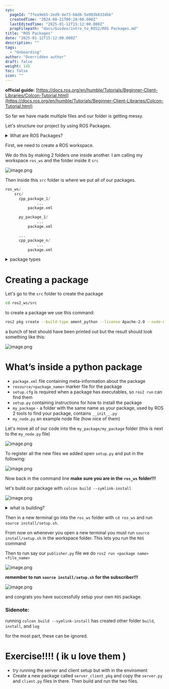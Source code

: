 ```yaml
---
sys:
  pageId: "7fea9eb5-2ed9-4e73-b6d6-5e093b833dbb"
  createdTime: "2024-08-21T00:28:00.000Z"
  lastEditedTime: "2025-01-12T15:12:00.000Z"
  propFilepath: "docs/Guides/intro_to_ROS2/ROS Packages.md"
title: "ROS Packages"
date: "2025-01-12T15:12:00.000Z"
description: ""
tags:
  - "Onboarding"
author: "Overridden author"
draft: false
weight: 145
toc: false
icon: ""
---
```


**official guide:** [https://docs.ros.org/en/humble/Tutorials/Beginner-Client-Libraries/Colcon-Tutorial.html](https://docs.ros.org/en/humble/Tutorials/Beginner-Client-Libraries/Colcon-Tutorial.html)

So far we have made multiple files and our folder is getting messy.

Let's structure our project by using ROS Packages.

<details>

<summary>What are ROS Packages?</summary>

ROS Packages are, as the name implies, packages of code that are highly sharable between ROS developers.

They consist of a folder, `package.xml` file, and source code

```python
      cpp_package_1/
		      ... imagine much code files here ..
          package.xml
```

</details>

First, we need to create a ROS workspace.

We do this by making 2 folders one inside another. I am calling my workspace `ros_ws` and the folder inside it `src`

![image.png](https://prod-files-secure.s3.us-west-2.amazonaws.com/d518164a-d88e-44d1-a4ee-3adb3bd8bce0/70706947-fd18-4537-a67b-e12946812d31/image.png?X-Amz-Algorithm=AWS4-HMAC-SHA256&X-Amz-Content-Sha256=UNSIGNED-PAYLOAD&X-Amz-Credential=ASIAZI2LB466TBRODVUJ%2F20250318%2Fus-west-2%2Fs3%2Faws4_request&X-Amz-Date=20250318T121445Z&X-Amz-Expires=3600&X-Amz-Security-Token=IQoJb3JpZ2luX2VjEAQaCXVzLXdlc3QtMiJHMEUCIClptXWlSKdn8Hqmfm%2B9SExbEYlTOAjwwKn4y26qYJIDAiEApm8hWyEjbIOoyAQhqplaQ5%2FZruXKZ0ogw9pQjtgGMCMq%2FwMIXRAAGgw2Mzc0MjMxODM4MDUiDJRssgrFE0tzcomc0yrcA5KD9sXVBu9TbxGGKnvXckK%2Fi4Qnru%2BsK5li%2FaVDShO3xaWaVrejmrLnxy4tLOlbgMRji4xDEckAXNnKpC4bCz%2BAi8LbHAwlAe%2BV2vCeovTbbMYg9kCT8lMsFccY%2Bc6lqgQPnkV%2B21%2FenXXXhTYcOE8dIEPDcEUx0xL%2FbiILbKGqTcpZgR9B%2B8sIZMKDRTyBlCQLml2rz%2F5LW2hXRmArCSxx1rwSuAc82%2Bdr%2FYeuuhxEOPOIFLgY4EhWjY2oNztCZTOpOzcztEMpkXK6Fci3XJV1UaS5GFkcLZwUyXBXcrY4xQeT14GonY7YG%2BEsxXBYEqXqSXP0qTMvCuQsCl%2BiZ8yPAFf%2F8o79CfTVLVEPDU7EqxmT56z%2Bj%2BePasrdhPaPj8RfR9KSs12Y7Ylpwpv39kRYHNAKkGjbHCO0lgLeip8AUgkCYLHG2khkgCyi1eRxxKhlvuZYps1Jt%2Fv3dFM0kw4yr%2BG%2BV3sxLCHoVJOb%2Fm7%2Bhs7x2%2BT317tNgQewfx47GfmkIOyrm2Wg4ClSiyTC%2FRjj2EQZBdSo5neBCWz65UJfw4U5wbluLqyBFI1tO74Dh15OZ17mf6kXVVjMTZJIF%2FPXDXTRoJ87MONA6uCMbyqHp9Cch0cXOywUZdskMKC15b4GOqUBDiN0vmzvsUvUcaS6mTUw8U7OmY4s9a1ovw%2FtdIxdgyJeJkIfrWgCXeRKZfCXoeenUC1on%2BGRVCK5WfrvmxWsSjmPxQ%2F2WiwxK4P3MPimsOCEdU4Ycb9hInd20JEd6OUtl%2BI%2FtOWGsHNQ0jMDiWatYyQ4MYjWIONW3qwJcR3Z%2B7fvlU5dHPZGCORQHIQ4Qz47Jj7BtgVyJp%2Bw0UCt7V5xAbn1FXMk&X-Amz-Signature=42955a6a4b0342fbbf78b8d68dbe1ed1cea2d32250d59343db153c81f91e183e&X-Amz-SignedHeaders=host&x-id=GetObject)

Then inside this `src` folder is where we put all of our packages.

```python
ros_ws/
    src/
      cpp_package_1/
		      ...
          package.xml

      py_package_1/
		      ...
          package.xml

      ...
      cpp_package_n/
		      ...
          package.xml

```

<details>

<summary>package types</summary>

packages can be either `C++` or python.

the intern file structure is different for each but for this guide we will stick to creating python packages

</details>

# Creating a package

Let's go to the `src` folder to create the package

```bash
cd ros2_ws/src
```

to create a package we use this command:

```bash
ros2 pkg create --build-type ament_python --license Apache-2.0 --node-name my_node my_package
```

a bunch of text should have been printed out but the result should look something like this:

![image.png](https://prod-files-secure.s3.us-west-2.amazonaws.com/d518164a-d88e-44d1-a4ee-3adb3bd8bce0/e6cf1e3f-8512-4a3e-b131-079f800bf3e8/image.png?X-Amz-Algorithm=AWS4-HMAC-SHA256&X-Amz-Content-Sha256=UNSIGNED-PAYLOAD&X-Amz-Credential=ASIAZI2LB466TBRODVUJ%2F20250318%2Fus-west-2%2Fs3%2Faws4_request&X-Amz-Date=20250318T121445Z&X-Amz-Expires=3600&X-Amz-Security-Token=IQoJb3JpZ2luX2VjEAQaCXVzLXdlc3QtMiJHMEUCIClptXWlSKdn8Hqmfm%2B9SExbEYlTOAjwwKn4y26qYJIDAiEApm8hWyEjbIOoyAQhqplaQ5%2FZruXKZ0ogw9pQjtgGMCMq%2FwMIXRAAGgw2Mzc0MjMxODM4MDUiDJRssgrFE0tzcomc0yrcA5KD9sXVBu9TbxGGKnvXckK%2Fi4Qnru%2BsK5li%2FaVDShO3xaWaVrejmrLnxy4tLOlbgMRji4xDEckAXNnKpC4bCz%2BAi8LbHAwlAe%2BV2vCeovTbbMYg9kCT8lMsFccY%2Bc6lqgQPnkV%2B21%2FenXXXhTYcOE8dIEPDcEUx0xL%2FbiILbKGqTcpZgR9B%2B8sIZMKDRTyBlCQLml2rz%2F5LW2hXRmArCSxx1rwSuAc82%2Bdr%2FYeuuhxEOPOIFLgY4EhWjY2oNztCZTOpOzcztEMpkXK6Fci3XJV1UaS5GFkcLZwUyXBXcrY4xQeT14GonY7YG%2BEsxXBYEqXqSXP0qTMvCuQsCl%2BiZ8yPAFf%2F8o79CfTVLVEPDU7EqxmT56z%2Bj%2BePasrdhPaPj8RfR9KSs12Y7Ylpwpv39kRYHNAKkGjbHCO0lgLeip8AUgkCYLHG2khkgCyi1eRxxKhlvuZYps1Jt%2Fv3dFM0kw4yr%2BG%2BV3sxLCHoVJOb%2Fm7%2Bhs7x2%2BT317tNgQewfx47GfmkIOyrm2Wg4ClSiyTC%2FRjj2EQZBdSo5neBCWz65UJfw4U5wbluLqyBFI1tO74Dh15OZ17mf6kXVVjMTZJIF%2FPXDXTRoJ87MONA6uCMbyqHp9Cch0cXOywUZdskMKC15b4GOqUBDiN0vmzvsUvUcaS6mTUw8U7OmY4s9a1ovw%2FtdIxdgyJeJkIfrWgCXeRKZfCXoeenUC1on%2BGRVCK5WfrvmxWsSjmPxQ%2F2WiwxK4P3MPimsOCEdU4Ycb9hInd20JEd6OUtl%2BI%2FtOWGsHNQ0jMDiWatYyQ4MYjWIONW3qwJcR3Z%2B7fvlU5dHPZGCORQHIQ4Qz47Jj7BtgVyJp%2Bw0UCt7V5xAbn1FXMk&X-Amz-Signature=ce0799e7e43da7a0377cf20c1c64b5c0239a605d67851d3353d06a03248774aa&X-Amz-SignedHeaders=host&x-id=GetObject)

# What’s inside a python package

- `package.xml` file containing meta-information about the package
- `resource/<package_name>` marker file for the package
- `setup.cfg` is required when a package has executables, so `ros2 run` can find them
- `setup.py` containing instructions for how to install the package
- `my_package` - a folder with the same name as your package, used by ROS 2 tools to find your package, contains `__init__.py`
- `my_node.py` an example node file (how nice of them)

Let's move all of our code into the `my_package/my_package` folder (this is next to the `my_node.py` file)

![image.png](https://prod-files-secure.s3.us-west-2.amazonaws.com/d518164a-d88e-44d1-a4ee-3adb3bd8bce0/9ce58f11-0da9-4d3e-b86d-506a9685d378/image.png?X-Amz-Algorithm=AWS4-HMAC-SHA256&X-Amz-Content-Sha256=UNSIGNED-PAYLOAD&X-Amz-Credential=ASIAZI2LB466TBRODVUJ%2F20250318%2Fus-west-2%2Fs3%2Faws4_request&X-Amz-Date=20250318T121445Z&X-Amz-Expires=3600&X-Amz-Security-Token=IQoJb3JpZ2luX2VjEAQaCXVzLXdlc3QtMiJHMEUCIClptXWlSKdn8Hqmfm%2B9SExbEYlTOAjwwKn4y26qYJIDAiEApm8hWyEjbIOoyAQhqplaQ5%2FZruXKZ0ogw9pQjtgGMCMq%2FwMIXRAAGgw2Mzc0MjMxODM4MDUiDJRssgrFE0tzcomc0yrcA5KD9sXVBu9TbxGGKnvXckK%2Fi4Qnru%2BsK5li%2FaVDShO3xaWaVrejmrLnxy4tLOlbgMRji4xDEckAXNnKpC4bCz%2BAi8LbHAwlAe%2BV2vCeovTbbMYg9kCT8lMsFccY%2Bc6lqgQPnkV%2B21%2FenXXXhTYcOE8dIEPDcEUx0xL%2FbiILbKGqTcpZgR9B%2B8sIZMKDRTyBlCQLml2rz%2F5LW2hXRmArCSxx1rwSuAc82%2Bdr%2FYeuuhxEOPOIFLgY4EhWjY2oNztCZTOpOzcztEMpkXK6Fci3XJV1UaS5GFkcLZwUyXBXcrY4xQeT14GonY7YG%2BEsxXBYEqXqSXP0qTMvCuQsCl%2BiZ8yPAFf%2F8o79CfTVLVEPDU7EqxmT56z%2Bj%2BePasrdhPaPj8RfR9KSs12Y7Ylpwpv39kRYHNAKkGjbHCO0lgLeip8AUgkCYLHG2khkgCyi1eRxxKhlvuZYps1Jt%2Fv3dFM0kw4yr%2BG%2BV3sxLCHoVJOb%2Fm7%2Bhs7x2%2BT317tNgQewfx47GfmkIOyrm2Wg4ClSiyTC%2FRjj2EQZBdSo5neBCWz65UJfw4U5wbluLqyBFI1tO74Dh15OZ17mf6kXVVjMTZJIF%2FPXDXTRoJ87MONA6uCMbyqHp9Cch0cXOywUZdskMKC15b4GOqUBDiN0vmzvsUvUcaS6mTUw8U7OmY4s9a1ovw%2FtdIxdgyJeJkIfrWgCXeRKZfCXoeenUC1on%2BGRVCK5WfrvmxWsSjmPxQ%2F2WiwxK4P3MPimsOCEdU4Ycb9hInd20JEd6OUtl%2BI%2FtOWGsHNQ0jMDiWatYyQ4MYjWIONW3qwJcR3Z%2B7fvlU5dHPZGCORQHIQ4Qz47Jj7BtgVyJp%2Bw0UCt7V5xAbn1FXMk&X-Amz-Signature=c7318f548a78feea9797948e1b9c0ecb85d6def7b1b1a5f92547bcf94e37f91f&X-Amz-SignedHeaders=host&x-id=GetObject)

To register all the new files we added open `setup.py` and put in the following:

![image.png](https://prod-files-secure.s3.us-west-2.amazonaws.com/d518164a-d88e-44d1-a4ee-3adb3bd8bce0/1cd7c262-4cae-4496-9d75-c178537d24a2/image.png?X-Amz-Algorithm=AWS4-HMAC-SHA256&X-Amz-Content-Sha256=UNSIGNED-PAYLOAD&X-Amz-Credential=ASIAZI2LB466TBRODVUJ%2F20250318%2Fus-west-2%2Fs3%2Faws4_request&X-Amz-Date=20250318T121445Z&X-Amz-Expires=3600&X-Amz-Security-Token=IQoJb3JpZ2luX2VjEAQaCXVzLXdlc3QtMiJHMEUCIClptXWlSKdn8Hqmfm%2B9SExbEYlTOAjwwKn4y26qYJIDAiEApm8hWyEjbIOoyAQhqplaQ5%2FZruXKZ0ogw9pQjtgGMCMq%2FwMIXRAAGgw2Mzc0MjMxODM4MDUiDJRssgrFE0tzcomc0yrcA5KD9sXVBu9TbxGGKnvXckK%2Fi4Qnru%2BsK5li%2FaVDShO3xaWaVrejmrLnxy4tLOlbgMRji4xDEckAXNnKpC4bCz%2BAi8LbHAwlAe%2BV2vCeovTbbMYg9kCT8lMsFccY%2Bc6lqgQPnkV%2B21%2FenXXXhTYcOE8dIEPDcEUx0xL%2FbiILbKGqTcpZgR9B%2B8sIZMKDRTyBlCQLml2rz%2F5LW2hXRmArCSxx1rwSuAc82%2Bdr%2FYeuuhxEOPOIFLgY4EhWjY2oNztCZTOpOzcztEMpkXK6Fci3XJV1UaS5GFkcLZwUyXBXcrY4xQeT14GonY7YG%2BEsxXBYEqXqSXP0qTMvCuQsCl%2BiZ8yPAFf%2F8o79CfTVLVEPDU7EqxmT56z%2Bj%2BePasrdhPaPj8RfR9KSs12Y7Ylpwpv39kRYHNAKkGjbHCO0lgLeip8AUgkCYLHG2khkgCyi1eRxxKhlvuZYps1Jt%2Fv3dFM0kw4yr%2BG%2BV3sxLCHoVJOb%2Fm7%2Bhs7x2%2BT317tNgQewfx47GfmkIOyrm2Wg4ClSiyTC%2FRjj2EQZBdSo5neBCWz65UJfw4U5wbluLqyBFI1tO74Dh15OZ17mf6kXVVjMTZJIF%2FPXDXTRoJ87MONA6uCMbyqHp9Cch0cXOywUZdskMKC15b4GOqUBDiN0vmzvsUvUcaS6mTUw8U7OmY4s9a1ovw%2FtdIxdgyJeJkIfrWgCXeRKZfCXoeenUC1on%2BGRVCK5WfrvmxWsSjmPxQ%2F2WiwxK4P3MPimsOCEdU4Ycb9hInd20JEd6OUtl%2BI%2FtOWGsHNQ0jMDiWatYyQ4MYjWIONW3qwJcR3Z%2B7fvlU5dHPZGCORQHIQ4Qz47Jj7BtgVyJp%2Bw0UCt7V5xAbn1FXMk&X-Amz-Signature=26b18216f1f0e7009a355df6856783845e0a44023a66b390caf2eeaaf573f447&X-Amz-SignedHeaders=host&x-id=GetObject)

Now back in the command line **make sure you are in the** **`ros_ws`** **folder!!!**

let's build our package with `colcon build --symlink-install`

![image.png](https://prod-files-secure.s3.us-west-2.amazonaws.com/d518164a-d88e-44d1-a4ee-3adb3bd8bce0/2f2a0d27-b173-48fd-b189-5f5c0ce65619/image.png?X-Amz-Algorithm=AWS4-HMAC-SHA256&X-Amz-Content-Sha256=UNSIGNED-PAYLOAD&X-Amz-Credential=ASIAZI2LB466TBRODVUJ%2F20250318%2Fus-west-2%2Fs3%2Faws4_request&X-Amz-Date=20250318T121445Z&X-Amz-Expires=3600&X-Amz-Security-Token=IQoJb3JpZ2luX2VjEAQaCXVzLXdlc3QtMiJHMEUCIClptXWlSKdn8Hqmfm%2B9SExbEYlTOAjwwKn4y26qYJIDAiEApm8hWyEjbIOoyAQhqplaQ5%2FZruXKZ0ogw9pQjtgGMCMq%2FwMIXRAAGgw2Mzc0MjMxODM4MDUiDJRssgrFE0tzcomc0yrcA5KD9sXVBu9TbxGGKnvXckK%2Fi4Qnru%2BsK5li%2FaVDShO3xaWaVrejmrLnxy4tLOlbgMRji4xDEckAXNnKpC4bCz%2BAi8LbHAwlAe%2BV2vCeovTbbMYg9kCT8lMsFccY%2Bc6lqgQPnkV%2B21%2FenXXXhTYcOE8dIEPDcEUx0xL%2FbiILbKGqTcpZgR9B%2B8sIZMKDRTyBlCQLml2rz%2F5LW2hXRmArCSxx1rwSuAc82%2Bdr%2FYeuuhxEOPOIFLgY4EhWjY2oNztCZTOpOzcztEMpkXK6Fci3XJV1UaS5GFkcLZwUyXBXcrY4xQeT14GonY7YG%2BEsxXBYEqXqSXP0qTMvCuQsCl%2BiZ8yPAFf%2F8o79CfTVLVEPDU7EqxmT56z%2Bj%2BePasrdhPaPj8RfR9KSs12Y7Ylpwpv39kRYHNAKkGjbHCO0lgLeip8AUgkCYLHG2khkgCyi1eRxxKhlvuZYps1Jt%2Fv3dFM0kw4yr%2BG%2BV3sxLCHoVJOb%2Fm7%2Bhs7x2%2BT317tNgQewfx47GfmkIOyrm2Wg4ClSiyTC%2FRjj2EQZBdSo5neBCWz65UJfw4U5wbluLqyBFI1tO74Dh15OZ17mf6kXVVjMTZJIF%2FPXDXTRoJ87MONA6uCMbyqHp9Cch0cXOywUZdskMKC15b4GOqUBDiN0vmzvsUvUcaS6mTUw8U7OmY4s9a1ovw%2FtdIxdgyJeJkIfrWgCXeRKZfCXoeenUC1on%2BGRVCK5WfrvmxWsSjmPxQ%2F2WiwxK4P3MPimsOCEdU4Ycb9hInd20JEd6OUtl%2BI%2FtOWGsHNQ0jMDiWatYyQ4MYjWIONW3qwJcR3Z%2B7fvlU5dHPZGCORQHIQ4Qz47Jj7BtgVyJp%2Bw0UCt7V5xAbn1FXMk&X-Amz-Signature=f862aa8a7b00bd4a169144bd455172c114f3334dfebc7c09663770700b06c542&X-Amz-SignedHeaders=host&x-id=GetObject)

<details>

<summary>what is building?</summary>

if you are a CS major at Rose-Hulman you will learn the answer to this in CSSE132

but TLDR; is it combines all the code files into one program that can be run easily 

</details>

Then in a new terminal go into the `ros_ws` folder with `cd ros_ws` and run `source install/setup.sh`. 

From now on whenever you open a new terminal you must run `source install/setup.sh` in the workspace folder. This lets you run the `ROS` command

Then to run say our `publisher.py` file we do `ros2 run <package name> <file_name>`

![image.png](https://prod-files-secure.s3.us-west-2.amazonaws.com/d518164a-d88e-44d1-a4ee-3adb3bd8bce0/4f4b1219-3a44-4632-aa0a-ce3471699f59/image.png?X-Amz-Algorithm=AWS4-HMAC-SHA256&X-Amz-Content-Sha256=UNSIGNED-PAYLOAD&X-Amz-Credential=ASIAZI2LB466TBRODVUJ%2F20250318%2Fus-west-2%2Fs3%2Faws4_request&X-Amz-Date=20250318T121445Z&X-Amz-Expires=3600&X-Amz-Security-Token=IQoJb3JpZ2luX2VjEAQaCXVzLXdlc3QtMiJHMEUCIClptXWlSKdn8Hqmfm%2B9SExbEYlTOAjwwKn4y26qYJIDAiEApm8hWyEjbIOoyAQhqplaQ5%2FZruXKZ0ogw9pQjtgGMCMq%2FwMIXRAAGgw2Mzc0MjMxODM4MDUiDJRssgrFE0tzcomc0yrcA5KD9sXVBu9TbxGGKnvXckK%2Fi4Qnru%2BsK5li%2FaVDShO3xaWaVrejmrLnxy4tLOlbgMRji4xDEckAXNnKpC4bCz%2BAi8LbHAwlAe%2BV2vCeovTbbMYg9kCT8lMsFccY%2Bc6lqgQPnkV%2B21%2FenXXXhTYcOE8dIEPDcEUx0xL%2FbiILbKGqTcpZgR9B%2B8sIZMKDRTyBlCQLml2rz%2F5LW2hXRmArCSxx1rwSuAc82%2Bdr%2FYeuuhxEOPOIFLgY4EhWjY2oNztCZTOpOzcztEMpkXK6Fci3XJV1UaS5GFkcLZwUyXBXcrY4xQeT14GonY7YG%2BEsxXBYEqXqSXP0qTMvCuQsCl%2BiZ8yPAFf%2F8o79CfTVLVEPDU7EqxmT56z%2Bj%2BePasrdhPaPj8RfR9KSs12Y7Ylpwpv39kRYHNAKkGjbHCO0lgLeip8AUgkCYLHG2khkgCyi1eRxxKhlvuZYps1Jt%2Fv3dFM0kw4yr%2BG%2BV3sxLCHoVJOb%2Fm7%2Bhs7x2%2BT317tNgQewfx47GfmkIOyrm2Wg4ClSiyTC%2FRjj2EQZBdSo5neBCWz65UJfw4U5wbluLqyBFI1tO74Dh15OZ17mf6kXVVjMTZJIF%2FPXDXTRoJ87MONA6uCMbyqHp9Cch0cXOywUZdskMKC15b4GOqUBDiN0vmzvsUvUcaS6mTUw8U7OmY4s9a1ovw%2FtdIxdgyJeJkIfrWgCXeRKZfCXoeenUC1on%2BGRVCK5WfrvmxWsSjmPxQ%2F2WiwxK4P3MPimsOCEdU4Ycb9hInd20JEd6OUtl%2BI%2FtOWGsHNQ0jMDiWatYyQ4MYjWIONW3qwJcR3Z%2B7fvlU5dHPZGCORQHIQ4Qz47Jj7BtgVyJp%2Bw0UCt7V5xAbn1FXMk&X-Amz-Signature=87467b251d398480cb4f5a7dd03b22f5785e2865d973d44e4cbffa1081f1e30c&X-Amz-SignedHeaders=host&x-id=GetObject)

**remember to run** **`source install/setup.sh`** **for the subscriber!!!**

![image.png](https://prod-files-secure.s3.us-west-2.amazonaws.com/d518164a-d88e-44d1-a4ee-3adb3bd8bce0/02121119-dad4-49ec-8356-c956108b4243/image.png?X-Amz-Algorithm=AWS4-HMAC-SHA256&X-Amz-Content-Sha256=UNSIGNED-PAYLOAD&X-Amz-Credential=ASIAZI2LB466TBRODVUJ%2F20250318%2Fus-west-2%2Fs3%2Faws4_request&X-Amz-Date=20250318T121445Z&X-Amz-Expires=3600&X-Amz-Security-Token=IQoJb3JpZ2luX2VjEAQaCXVzLXdlc3QtMiJHMEUCIClptXWlSKdn8Hqmfm%2B9SExbEYlTOAjwwKn4y26qYJIDAiEApm8hWyEjbIOoyAQhqplaQ5%2FZruXKZ0ogw9pQjtgGMCMq%2FwMIXRAAGgw2Mzc0MjMxODM4MDUiDJRssgrFE0tzcomc0yrcA5KD9sXVBu9TbxGGKnvXckK%2Fi4Qnru%2BsK5li%2FaVDShO3xaWaVrejmrLnxy4tLOlbgMRji4xDEckAXNnKpC4bCz%2BAi8LbHAwlAe%2BV2vCeovTbbMYg9kCT8lMsFccY%2Bc6lqgQPnkV%2B21%2FenXXXhTYcOE8dIEPDcEUx0xL%2FbiILbKGqTcpZgR9B%2B8sIZMKDRTyBlCQLml2rz%2F5LW2hXRmArCSxx1rwSuAc82%2Bdr%2FYeuuhxEOPOIFLgY4EhWjY2oNztCZTOpOzcztEMpkXK6Fci3XJV1UaS5GFkcLZwUyXBXcrY4xQeT14GonY7YG%2BEsxXBYEqXqSXP0qTMvCuQsCl%2BiZ8yPAFf%2F8o79CfTVLVEPDU7EqxmT56z%2Bj%2BePasrdhPaPj8RfR9KSs12Y7Ylpwpv39kRYHNAKkGjbHCO0lgLeip8AUgkCYLHG2khkgCyi1eRxxKhlvuZYps1Jt%2Fv3dFM0kw4yr%2BG%2BV3sxLCHoVJOb%2Fm7%2Bhs7x2%2BT317tNgQewfx47GfmkIOyrm2Wg4ClSiyTC%2FRjj2EQZBdSo5neBCWz65UJfw4U5wbluLqyBFI1tO74Dh15OZ17mf6kXVVjMTZJIF%2FPXDXTRoJ87MONA6uCMbyqHp9Cch0cXOywUZdskMKC15b4GOqUBDiN0vmzvsUvUcaS6mTUw8U7OmY4s9a1ovw%2FtdIxdgyJeJkIfrWgCXeRKZfCXoeenUC1on%2BGRVCK5WfrvmxWsSjmPxQ%2F2WiwxK4P3MPimsOCEdU4Ycb9hInd20JEd6OUtl%2BI%2FtOWGsHNQ0jMDiWatYyQ4MYjWIONW3qwJcR3Z%2B7fvlU5dHPZGCORQHIQ4Qz47Jj7BtgVyJp%2Bw0UCt7V5xAbn1FXMk&X-Amz-Signature=be2955fb057545c30af4cd050798f59b36b374097e28a9bca6375084d506c336&X-Amz-SignedHeaders=host&x-id=GetObject)

and congrats you have successfully setup your own `ROS` package.

### Sidenote:

running `colcon build --symlink-install` has created other folder `build`, `install`, and `log`

for the most part, these can be ignored.

# Exercise!!!! ( ik u love them )

- try running the server and client setup but with in the enviroment
- Create a new package called `server_client_pkg` and copy the `server.py` and `client.py` files in there. Then build and run the two files.
